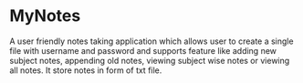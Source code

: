 # MyNotes
A user friendly notes taking application which allows user to create a single file with username and password and supports feature like adding new subject notes, appending old notes, viewing subject wise notes or viewing all notes. It store notes in form of txt file. 
